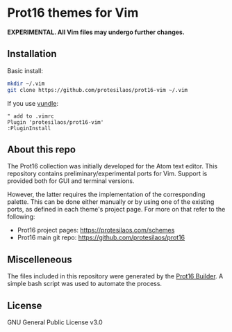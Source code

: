 # Prot16 themes for Vim

**EXPERIMENTAL. All Vim files may undergo further changes.**

## Installation

Basic install:

```bash
mkdir ~/.vim
git clone https://github.com/protesilaos/prot16-vim ~/.vim
```

If you use [vundle](https://github.com/VundleVim/Vundle.vim):

```
" add to .vimrc
Plugin 'protesilaos/prot16-vim'
:PluginInstall
```

## About this repo

The Prot16 collection was initially developed for the Atom text editor. This repository contains preliminary/experimental ports for Vim. Support is provided both for GUI and terminal versions. 

However, the latter requires the implementation of the corresponding palette. This can be done either manually or by using one of the existing ports, as defined in each theme's project page. For more on that refer to the following:

- Prot16 project pages: https://protesilaos.com/schemes
- Prot16 main git repo: https://github.com/protesilaos/prot16

## Miscelleneous

The files included in this repository were generated by the [Prot16 Builder](https://github.com/protesilaos/prot16-builder). A simple bash script was used to automate the process.

## License

GNU General Public License v3.0

